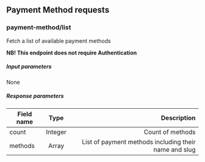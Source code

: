 ## Payment Method requests

### payment-method/list

Fetch a list of available payment methods

**NB! This endpoint does not require Authentication**

##### Input parameters

None

##### Response parameters

| Field name    | Type          | Description                                                 |
| ------------- | :------------:| -----------------------------------------------------------:|
| count         | Integer       | Count of methods                                            |
| methods       | Array         | List of payment methods including their name and slug       |
